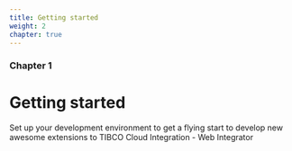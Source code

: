 ```yaml
---
title: Getting started
weight: 2
chapter: true
---
```


### Chapter 1

# Getting started

Set up your development environment to get a flying start to develop new awesome extensions to TIBCO Cloud Integration - Web Integrator